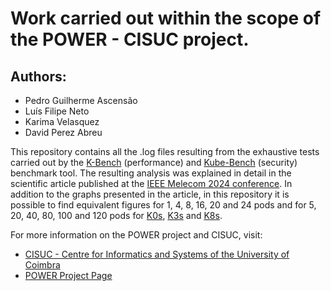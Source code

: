 # Work carried out within the scope of the POWER - CISUC project.

## Authors:

- Pedro Guilherme Ascensão
- Luís Filipe Neto
- Karima Velasquez
- David Perez Abreu

This repository contains all the .log files resulting from the exhaustive tests carried out by the [K-Bench](https://github.com/vmware-tanzu/k-bench/tree/master) (performance) and [Kube-Bench](https://github.com/aquasecurity/kube-bench/tree/main/) (security) benchmark tool.
The resulting analysis was explained in detail in the scientific article published at the [IEEE Melecom 2024 conference](https://ieeer8.org/news/ieee-melecon-2024-porto-portugal-25-27-june-2024-2/).
In addition to the graphs presented in the article, in this repository it is possible to find equivalent figures for 1, 4, 8, 16, 20 and 24 pods and for 5, 20, 40, 80, 100 and 120 pods for [K0s](https://k0sproject.io), [K3s](https://k3s.io) and [K8s](https://kubernetes.io).

For more information on the POWER project and CISUC, visit:
- [CISUC - Centre for Informatics and Systems of the University of Coimbra](https://www.cisuc.uc.pt/en)
- [POWER Project Page](https://www.cisuc.uc.pt/en/projects/power)